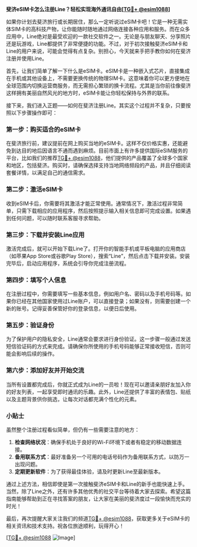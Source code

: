 **斐济eSIM卡怎么注册Line？轻松实现海外通讯自由[[TG💪+ @esim1088](https://t.me/s/esim1088)]**

如果你计划去斐济旅行或长期居住，那么一定听说过eSIM卡吧！它是一种无需实体SIM卡的高科技产物，让你能随时随地通过网络连接各种应用和服务。而在众多应用中，Line绝对是最受欢迎的一款社交软件之一。无论是与朋友聊天、分享照片还是玩游戏，Line都提供了非常便捷的功能。不过，对于初次接触斐济eSIM卡和Line的用户来说，可能会觉得有点复杂。别担心，今天就来手把手教你如何在斐济注册并使用Line。

首先，让我们简单了解一下什么是eSIM卡。eSIM卡是一种嵌入式芯片，直接集成在手机或其他设备上，不需要更换传统的物理SIM卡。这意味着你可以更方便地在全球范围内切换运营商服务，而无需担心繁琐的换卡流程。尤其是当你前往像斐济这样拥有美丽自然风光的地方时，eSIM卡能让你轻松保持与外界的联系。

接下来，我们进入正题——如何在斐济注册Line。其实这个过程并不复杂，只要按照以下步骤操作即可：

### 第一步：购买适合的eSIM卡

在斐济旅行前，建议提前在网上购买当地的eSIM卡。这样不仅价格实惠，还能避免到达目的地后因语言不通而遇到麻烦。目前市面上有许多提供国际eSIM服务的平台，比如我们的推荐[TG💪+ @esim1088](https://t.me/s/esim1088)，他们提供的产品覆盖了全球多个国家和地区，包括斐济。购买时，请确保选择支持当地网络频段的产品，并且仔细阅读套餐详情，以满足自己的通信需求。

### 第二步：激活eSIM卡

收到eSIM卡后，你需要将其激活才能正常使用。通常情况下，激活过程非常简单，只需下载相应的应用程序，然后按照提示输入相关信息即可完成设置。如果遇到任何问题，可以随时联系客服寻求帮助。

### 第三步：下载并安装Line应用

激活完成后，就可以开始下载Line了。打开你的智能手机或平板电脑的应用商店（如苹果App Store或谷歌Play Store），搜索“Line”，然后点击下载并安装。安装完毕后，启动应用程序，系统会引导你完成注册流程。

### 第四步：填写个人信息

在注册过程中，你需要填写一些基本信息，例如用户名、密码以及手机号码等。如果你已经在其他国家使用过Line账户，可以直接登录；如果没有，则需要创建一个新的账号。记得妥善保管好你的登录信息，以便日后使用。

### 第五步：验证身份

为了保护用户的隐私安全，Line通常会要求进行身份验证。这一步骤一般通过发送短信验证码的方式来完成。请确保你所使用的手机号码能够正常接收短信，否则可能会影响后续的操作。

### 第六步：添加好友并开始交流

当所有设置都完成后，你就正式成为Line的一员啦！现在可以邀请亲朋好友加入你的好友列表，一起享受即时通讯的乐趣。此外，Line还提供了丰富的表情包、贴纸以及主题背景供你挑选，让每次对话都充满个性化的元素。

### 小贴士

虽然整个注册过程看似简单，但仍有一些需要注意的地方：

1. **检查网络状况**：确保手机处于良好的Wi-Fi环境下或者有稳定的移动数据连接。
2. **备用联系方式**：最好准备另一个可用的电话号码作为备用联系方式，以防万一出现问题。
3. **定期更新软件**：为了获得最佳体验，请及时更新Line至最新版本。

通过上述方法，相信即使是第一次接触斐济eSIM卡和Line的新手也能快速上手。当然，除了Line之外，还有许多其他优秀的社交平台等待着大家去探索。希望这篇指南能够帮助到正在寻找答案的朋友，让大家在美丽的斐济度过一段愉快而充实的时光！

最后，再次提醒大家关注我们的频道[TG💪+ @esim1088](https://t.me/s/esim1088)，获取更多关于eSIM卡的相关资讯和技术支持。祝各位旅途顺利，玩得开心！

[[TG💪+ @esim1088](https://t.me/s/esim1088) ![Image](https://i.postimg.cc/4NQfJmqS/Snipaste-2025-05-13-00-14-12.png)]